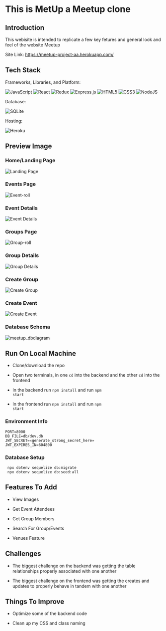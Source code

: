 # This is MetUp a Meetup clone

## Introduction
  This webisite is intended to replicate a few key fetures and general look and feel of the website Meetup
  
  Site Link: https://meetup-project-aa.herokuapp.com/
  
## Tech Stack
  Frameworks, Libraries, and Platform:
  
  ![JavaScript](https://img.shields.io/badge/javascript-%23323330.svg?style=for-the-badge&logo=javascript&logoColor=%23F7DF1E) ![React](https://img.shields.io/badge/react-%2320232a.svg?style=for-the-badge&logo=react&logoColor=%2361DAFB) ![Redux](https://img.shields.io/badge/redux-%23593d88.svg?style=for-the-badge&logo=redux&logoColor=white) ![Express.js](https://img.shields.io/badge/express.js-%23404d59.svg?style=for-the-badge&logo=express&logoColor=%2361DAFB) ![HTML5](https://img.shields.io/badge/html5-%23E34F26.svg?style=for-the-badge&logo=html5&logoColor=white) 	![CSS3](https://img.shields.io/badge/css3-%231572B6.svg?style=for-the-badge&logo=css3&logoColor=white) ![NodeJS](https://img.shields.io/badge/node.js-6DA55F?style=for-the-badge&logo=node.js&logoColor=white)
  
  Database:
  
  ![SQLite](https://img.shields.io/badge/sqlite-%2307405e.svg?style=for-the-badge&logo=sqlite&logoColor=white)
  
  Hosting:
  
  ![Heroku](https://img.shields.io/badge/heroku-%23430098.svg?style=for-the-badge&logo=heroku&logoColor=white)

## Preview Image

### Home/Landing Page
   ![Landing Page](https://user-images.githubusercontent.com/87671074/187111702-5dead7cf-cd17-49ff-b7bb-b2a178877e8c.png)

### Events Page
  ![Event-roll](https://user-images.githubusercontent.com/87671074/192171583-8a7a8981-9fc9-4ef2-8c36-9ecaca42eb49.png)

### Event Details
  ![Event Details](https://user-images.githubusercontent.com/87671074/187112549-1f742195-710b-479f-a262-8bb82853604f.png)


### Groups Page
  ![Group-roll](https://user-images.githubusercontent.com/87671074/192171598-c4ba83e6-c2ca-4bb7-ad82-7237fc3944ae.png)

### Group Details
   ![Group Details](https://user-images.githubusercontent.com/87671074/187112441-e7594465-7f47-4375-96e4-23a12e07b53d.png)

### Create Group
  ![Create Group](https://user-images.githubusercontent.com/87671074/187112885-bcc92b4e-e6a1-4589-b106-137264805865.png)

### Create Event
  ![Create Event](https://user-images.githubusercontent.com/87671074/187113036-f2013f1c-0c55-442f-a0f6-582dec1de129.png)

### Database Schema
  ![meetup_dbdiagram](https://user-images.githubusercontent.com/87671074/187113115-6eb9a70c-afce-4f68-8972-71cbae96a505.png)

## Run On Local Machine
  - Clone/download the repo
  
  - Open two terminals, in one <code>cd</code> into the backend and the other <code>cd</code> into the frontend
  
  - In the backend run <code>npm install</code> and run <code>npm start</code>

  - In the frontend run <code>npm install</code> and run <code>npm start</code>

### Environment Info
  ```
  PORT=8000
  DB_FILE=db/dev.db
  JWT_SECRET=«generate_strong_secret_here»  
  JWT_EXPIRES_IN=604800
  ```
  
### Database Setup
  ```
   npx dotenv sequelize db:migrate
   npx dotenv sequelize db:seed:all
  ```
  
## Features To Add
 - View Images
 
 - Get Event Attendees
 
 - Get Group Members
 
 - Search For Group/Events
 
 - Venues Feature

## Challenges
 - The biggest challenge on the backend was getting the table relationships properly associated with one another

 - The biggest challenge on the frontend was getting the creates and updates to properly behave in tandem with one another

## Things To Improve
 - Optimize some of the backend code

 - Clean up my CSS and class naming
